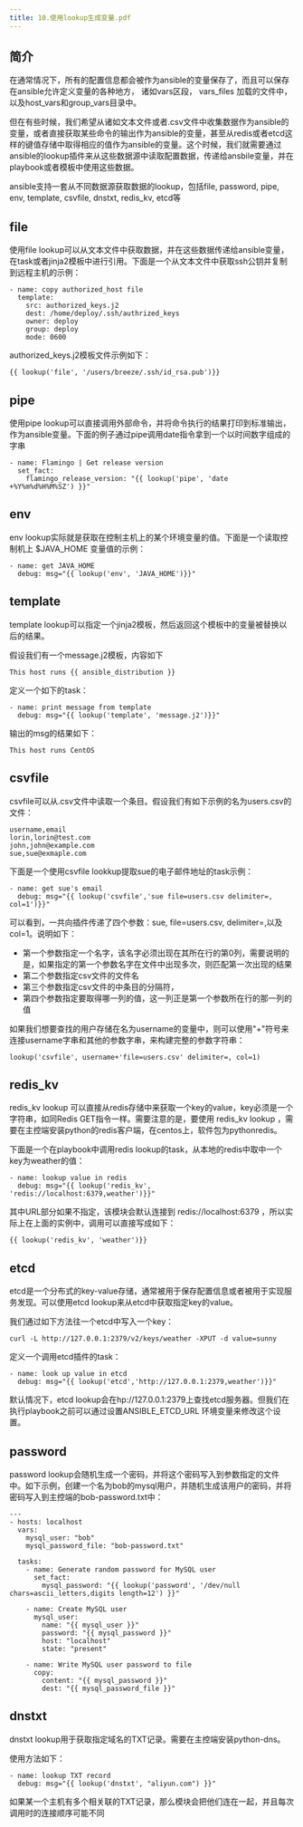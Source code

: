 ```yaml
---
title: 10.使用lookup生成变量.pdf
---
```

## 简介

在通常情况下，所有的配置信息都会被作为ansible的变量保存了，而且可以保存在ansible允许定义变量的各种地方，
诸如vars区段， vars_files 加载的文件中，以及host_vars和group_vars目录中。

但在有些时候，我们希望从诸如文本文件或者.csv文件中收集数据作为ansible的变量，或者直接获取某些命令的输出作为ansible的变量，甚至从redis或者etcd这样的键值存储中取得相应的值作为ansible的变量。这个时候，我们就需要通过ansible的lookup插件来从这些数据源中读取配置数据，传递给ansbile变量，并在playbook或者模板中使用这些数据。

ansible支持一套从不同数据源获取数据的lookup，包括file, password, pipe, env, template, csvfile, dnstxt, redis_kv, etcd等

## file

使用file lookup可以从文本文件中获取数据，并在这些数据传递给ansible变量，在task或者jinja2模板中进行引用。下面是一个从文本文件中获取ssh公钥并复制到远程主机的示例：

```
- name: copy authorized_host file
  template:
    src: authorized_keys.j2
    dest: /home/deploy/.ssh/authrized_keys
    owner: deploy
    group: deploy
    mode: 0600
```

authorized_keys.j2模板文件示例如下：

```
{{ lookup('file', '/users/breeze/.ssh/id_rsa.pub')}}
```

## pipe

使用pipe lookup可以直接调用外部命令，并将命令执行的结果打印到标准输出，作为ansible变量。下面的例子通过pipe调用date指令拿到一个以时间数字组成的字串

```
- name: Flamingo | Get release version
  set_fact:
    flamingo_release_version: "{{ lookup('pipe', 'date +%Y%m%d%H%M%SZ') }}"
```

## env

env lookup实际就是获取在控制主机上的某个环境变量的值。下面是一个读取控制机上 $JAVA_HOME 变量值的示例：

```
- name: get JAVA_HOME
  debug: msg="{{ lookup('env', 'JAVA_HOME')}}"
```

## template

template lookup可以指定一个jinja2模板，然后返回这个模板中的变量被替换以后的结果。

假设我们有一个message.j2模板，内容如下

```
This host runs {{ ansible_distribution }}
```

定义一个如下的task：

```
- name: print message from template
  debug: msg="{{ lookup('template', 'message.j2')}}"
```

输出的msg的结果如下：

```
This host runs CentOS
```

## csvfile

csvfile可以从.csv文件中读取一个条目。假设我们有如下示例的名为users.csv的文件：

```
username,email
lorin,lorin@test.com
john,john@example.com
sue,sue@exmaple.com
```

下面是一个使用csvfile lookkup提取sue的电子邮件地址的task示例：

```
- name: get sue's email
  debug: msg="{{ lookup('csvfile','sue file=users.csv delimiter=, col=1')}}"
```

可以看到，一共向插件传递了四个参数：sue, file=users.csv, delimiter=,以及col=1。说明如下：

* 第一个参数指定一个名字，该名字必须出现在其所在行的第0列，需要说明的是，如果指定的第一个参数名字在文件中出现多次，则匹配第一次出现的结果
* 第二个参数指定csv文件的文件名
* 第三个参数指定csv文件的中条目的分隔符，
* 第四个参数指定要取得哪一列的值，这一列正是第一个参数所在行的那一列的值

如果我们想要查找的用户存储在名为username的变量中，则可以使用"+"符号来连接username字串和其他的参数字串，来构建完整的参数字符串：

```
lookup('csvfile', username+'file=users.csv' delimiter=, col=1)
```

## redis_kv

redis_kv lookup 可以直接从redis存储中来获取一个key的value，key必须是一个字符串，如同Redis GET指令一样。需要注意的是，要使用 redis_kv lookup ，需要在主控端安装python的redis客户端，在centos上，软件包为pythonredis。

下面是一个在playbook中调用redis lookup的task，从本地的redis中取中一个key为weather的值：

```
- name: lookup value in redis
  debug: msg="{{ lookup('redis_kv', 'redis://localhost:6379,weather')}}"
```

其中URL部分如果不指定，该模块会默认连接到 redis://localhost:6379 ，所以实际上在上面的实例中，调用可以直接写成如下：

```
{{ lookup('redis_kv', 'weather')}}
```

## etcd

etcd是一个分布式的key-value存储，通常被用于保存配置信息或者被用于实现服务发现。可以使用etcd lookup来从etcd中获取指定key的value。

我们通过如下方法往一个etcd中写入一个key：

```
curl -L http://127.0.0.1:2379/v2/keys/weather -XPUT -d value=sunny
```

定义一个调用etcd插件的task：

```
- name: look up value in etcd
  debug: msg="{{ lookup('etcd','http://127.0.0.1:2379,weather')}}"
```

默认情况下，etcd lookup会在hp://127.0.0.1:2379上查找etcd服务器。但我们在执行playbook之前可以通过设置ANSIBLE_ETCD_URL 环境变量来修改这个设置。

## password

password lookup会随机生成一个密码，并将这个密码写入到参数指定的文件中。如下示例，创建一个名为bob的mysql用户，并随机生成该用户的密码，并将密码写入到主控端的bob-password.txt中：

```
---
- hosts: localhost
  vars:
    mysql_user: "bob"
    mysql_password_file: "bob-password.txt"

  tasks:
    - name: Generate random password for MySQL user
      set_fact:
        mysql_password: "{{ lookup('password', '/dev/null chars=ascii_letters,digits length=12') }}"

    - name: Create MySQL user
      mysql_user:
        name: "{{ mysql_user }}"
        password: "{{ mysql_password }}"
        host: "localhost"
        state: "present"

    - name: Write MySQL user password to file
      copy:
        content: "{{ mysql_password }}"
        dest: "{{ mysql_password_file }}"
```

## dnstxt

dnstxt lookup用于获取指定域名的TXT记录。需要在主控端安装python-dns。

使用方法如下：

```
- name: lookup TXT record
  debug: msg="{{ lookup('dnstxt', "aliyun.com") }}"
```

如果某一个主机有多个相关联的TXT记录，那么模块会把他们连在一起，并且每次调用时的连接顺序可能不同
